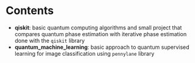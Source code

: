 # Contents

* **qiskit**: basic quantum computing algorithms and small project that compares quantum phase estimation with iterative phase estimation done with the `qiskit` library
* **quantum_machine_learning**: basic approach to quantum supervised learning for image classification using `pennylane` library
